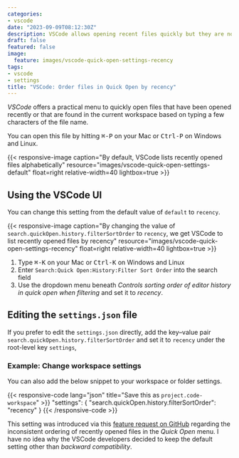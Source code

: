 ```yaml
---
categories:
- vscode
date: "2023-09-09T08:12:30Z"
description: VSCode allows opening recent files quickly but they are not ordered by recency. This setting changes that
draft: false
featured: false
image:
  feature: images/vscode-quick-open-settings-recency
tags:
- vscode
- settings
title: "VSCode: Order files in Quick Open by recency"
---
```



*VSCode* offers a practical menu to quickly open files that have been opened recently or that are found in the current workspace based on typing a few characters of the file name.

You can open this file by hitting <kbd>⌘-P</kbd> on your Mac or <kbd>Ctrl-P</kbd> on Windows and Linux.

{{< responsive-image caption="By default, VSCode lists recently opened files alphabetically" resource="images/vscode-quick-open-settings-default" float=right relative-width=40 lightbox=true  >}}

## Using the VSCode UI

You can change this setting from the default value of `default` to `recency`.

{{< responsive-image caption="By changing the value of `search.quickOpen.history.filterSortOrder` to `recency`, we get VSCode to list recently opened files by recency" resource="images/vscode-quick-open-settings-recency" float=right relative-width=40 lightbox=true >}}

1. Type <kbd>⌘-K</kbd> on your Mac or <kbd>Ctrl-K</kbd> on Windows and Linux
2. Enter `Search:Quick Open:History:Filter Sort Order` into the search field
3. Use the dropdown menu beneath *Controls sorting order of editor history in quick open when filtering* and set it to *recency*.

## Editing the `settings.json` file

If you prefer to edit the `settings.json` directly, add the key–value pair `search.quickOpen.history.filterSortOrder` and set it to `recency` under the root-level key `settings`,

### Example: Change workspace settings

You can also add the below snippet to your workspace or folder settings.

{{< responsive-code lang="json" title="Save this as `project.code-workspace`" >}}
"settings": {
    "search.quickOpen.history.filterSortOrder": "recency"
}
{{< /responsive-code >}}

This setting was introduced via this [feature request on GitHub](https://github.com/microsoft/vscode/issues/35610) regarding the inconsistent ordering of recently opened files in the  *Quick Open* menu. I have no idea why the VSCode developers decided to keep the default setting other than *backward compatibility*.
